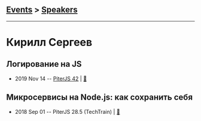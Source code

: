 ## [Events](../README.md) > [Speakers](../speakers.md)
---

# Кирилл Сергеев

## Логирование на JS
- 2019 Nov 14 -- [PiterJS 42](https://www.youtube.com/watch?v=HpQfpLaIK2E)  | [:notebook:](https://github.com/piterjs/slides/blob/master/meetup%3D42/speech%3Djs-logging.pdf)  
## Микросервисы на Node.js: как сохранить себя
- 2018 Sep 01 -- PiterJS 28.5 (TechTrain)  | [:notebook:](https://downloads.ctfassets.net/oxjq45e8ilak/2DWWeik3qMcYKqosM0kS6y/e0060cbb81188d8711f8c49a1032b94a/Kirill_Sergeev_Mikroservisi_na_Nodejs_kak_sohranit_sebya.pdf)  
